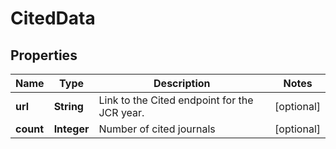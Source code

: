 

# CitedData


## Properties

Name | Type | Description | Notes
------------ | ------------- | ------------- | -------------
**url** | **String** | Link to the Cited endpoint for the JCR year. |  [optional]
**count** | **Integer** | Number of cited journals |  [optional]



